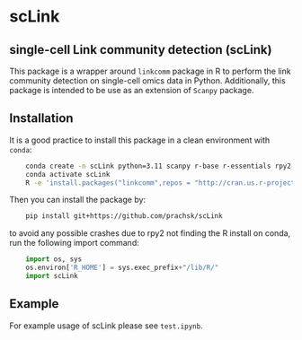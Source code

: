 # scLink

## single-cell Link community detection (scLink)

This package is a wrapper around `linkcomm` package in R to perform the link community detection on single-cell omics data in Python. Additionally, this package is intended to be use as an extension of `Scanpy` package.

## Installation
It is a good practice to install this package in a clean environment with `conda`:

```sh 
    conda create -n scLink python=3.11 scanpy r-base r-essentials rpy2 -y
    conda activate scLink
    R -e 'install.packages("linkcomm",repos = "http://cran.us.r-project.org")'
```

Then you can install the package by:

```sh  
    pip install git+https://github.com/prachsk/scLink
```

to avoid any possible crashes due to rpy2 not finding the R install on conda, run the following import command:

```python
    import os, sys
    os.environ['R_HOME'] = sys.exec_prefix+"/lib/R/"
    import scLink
```

## Example
For example usage of scLink please see `test.ipynb`.